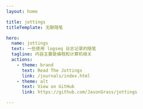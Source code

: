 ```yaml
---
layout: home

title: jottings
titleTemplate: 无聊随笔

hero:
  name: jottings
  text: 一些使用 logseq 日志记录的随笔
  tagline: 内容主要是编程和计算机相关
  actions:
    - theme: brand
      text: Read The Jottings
      link: /journals/index.html
    - theme: alt
      text: View on GitHub
      link: https://github.com/JasonGrass/jottings

---
```

